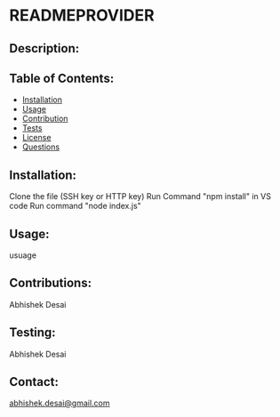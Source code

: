  # READMEPROVIDER
  
## Description: 
   

## Table of Contents: 
- [Installation](#installation)
- [Usage](#usage)
- [Contribution](#contribution)
- [Tests](#tests)
- [License](#license)
- [Questions](#questions)
   
## Installation: 
   Clone the file (SSH key or HTTP key)
   Run Command "npm install" in VS code
   Run command "node index.js"
  
## Usage: 
   usuage

  
## Contributions: 
   Abhishek Desai
   
## Testing: 
   Abhishek Desai
   
## Contact: 
   abhishek.desai@gmail.com